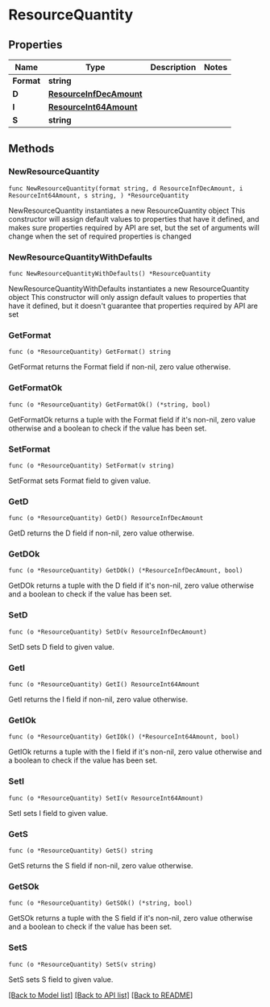 # ResourceQuantity

## Properties

Name | Type | Description | Notes
------------ | ------------- | ------------- | -------------
**Format** | **string** |  | 
**D** | [**ResourceInfDecAmount**](ResourceInfDecAmount.md) |  | 
**I** | [**ResourceInt64Amount**](ResourceInt64Amount.md) |  | 
**S** | **string** |  | 

## Methods

### NewResourceQuantity

`func NewResourceQuantity(format string, d ResourceInfDecAmount, i ResourceInt64Amount, s string, ) *ResourceQuantity`

NewResourceQuantity instantiates a new ResourceQuantity object
This constructor will assign default values to properties that have it defined,
and makes sure properties required by API are set, but the set of arguments
will change when the set of required properties is changed

### NewResourceQuantityWithDefaults

`func NewResourceQuantityWithDefaults() *ResourceQuantity`

NewResourceQuantityWithDefaults instantiates a new ResourceQuantity object
This constructor will only assign default values to properties that have it defined,
but it doesn't guarantee that properties required by API are set

### GetFormat

`func (o *ResourceQuantity) GetFormat() string`

GetFormat returns the Format field if non-nil, zero value otherwise.

### GetFormatOk

`func (o *ResourceQuantity) GetFormatOk() (*string, bool)`

GetFormatOk returns a tuple with the Format field if it's non-nil, zero value otherwise
and a boolean to check if the value has been set.

### SetFormat

`func (o *ResourceQuantity) SetFormat(v string)`

SetFormat sets Format field to given value.


### GetD

`func (o *ResourceQuantity) GetD() ResourceInfDecAmount`

GetD returns the D field if non-nil, zero value otherwise.

### GetDOk

`func (o *ResourceQuantity) GetDOk() (*ResourceInfDecAmount, bool)`

GetDOk returns a tuple with the D field if it's non-nil, zero value otherwise
and a boolean to check if the value has been set.

### SetD

`func (o *ResourceQuantity) SetD(v ResourceInfDecAmount)`

SetD sets D field to given value.


### GetI

`func (o *ResourceQuantity) GetI() ResourceInt64Amount`

GetI returns the I field if non-nil, zero value otherwise.

### GetIOk

`func (o *ResourceQuantity) GetIOk() (*ResourceInt64Amount, bool)`

GetIOk returns a tuple with the I field if it's non-nil, zero value otherwise
and a boolean to check if the value has been set.

### SetI

`func (o *ResourceQuantity) SetI(v ResourceInt64Amount)`

SetI sets I field to given value.


### GetS

`func (o *ResourceQuantity) GetS() string`

GetS returns the S field if non-nil, zero value otherwise.

### GetSOk

`func (o *ResourceQuantity) GetSOk() (*string, bool)`

GetSOk returns a tuple with the S field if it's non-nil, zero value otherwise
and a boolean to check if the value has been set.

### SetS

`func (o *ResourceQuantity) SetS(v string)`

SetS sets S field to given value.



[[Back to Model list]](../README.md#documentation-for-models) [[Back to API list]](../README.md#documentation-for-api-endpoints) [[Back to README]](../README.md)


